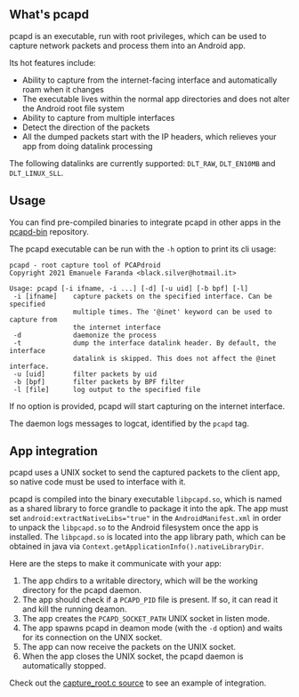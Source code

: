 What's pcapd
------------

pcapd is an executable, run with root privileges, which can be used to capture network packets and process them into an Android app.

Its hot features include:

- Ability to capture from the internet-facing interface and automatically roam when it changes
- The executable lives within the normal app directories and does not alter the Android root file system
- Ability to capture from multiple interfaces
- Detect the direction of the packets
- All the dumped packets start with the IP headers, which relieves your app from doing datalink processing

The following datalinks are currently supported: `DLT_RAW`, `DLT_EN10MB` and `DLT_LINUX_SLL`.

Usage
-----

You can find pre-compiled binaries to integrate pcapd in other apps in the [pcapd-bin](https://github.com/emanuele-f/pcapd-bin) repository.

The pcapd executable can be run with the `-h` option to print its cli usage:

```
pcapd - root capture tool of PCAPdroid
Copyright 2021 Emanuele Faranda <black.silver@hotmail.it>

Usage: pcapd [-i ifname, -i ...] [-d] [-u uid] [-b bpf] [-l]
 -i [ifname]    capture packets on the specified interface. Can be specified
                multiple times. The '@inet' keyword can be used to capture from
                the internet interface
 -d             daemonize the process
 -t             dump the interface datalink header. By default, the interface
                datalink is skipped. This does not affect the @inet interface.
 -u [uid]       filter packets by uid
 -b [bpf]       filter packets by BPF filter
 -l [file]      log output to the specified file
```

If no option is provided, pcapd will start capturing on the internet interface.

The daemon logs messages to logcat, identified by the `pcapd` tag.

App integration
---------------

pcapd uses a UNIX socket to send the captured packets to the client app, so native code must be used to interface with it.

pcapd is compiled into the binary executable `libpcapd.so`, which is named as a shared library to force grandle to package it into the apk.
The app must set `android:extractNativeLibs="true"` in the `AndroidManifest.xml` in order to unpack the `libpcapd.so` to the Android filesystem once the app is installed.
The `libpcapd.so` is located into the app library path, which can be obtained in java via `Context.getApplicationInfo().nativeLibraryDir`.

Here are the steps to make it communicate with your app:

1. The app chdirs to a writable directory, which will be the working directory for the pcapd daemon.
2. The app should check if a `PCAPD_PID` file is present. If so, it can read it and kill the running deamon.
3. The app creates the `PCAPD_SOCKET_PATH` UNIX socket in listen mode.
4. The app spawns pcapd in deamon mode (with the `-d` option) and waits for its connection on the UNIX socket.
5. The app can now receive the packets on the UNIX socket.
6. When the app closes the UNIX socket, the pcapd daemon is automatically stopped.

Check out the [capture_root.c source](https://github.com/emanuele-f/PCAPdroid/blob/master/app/src/main/jni/vpnproxy-jni/capture_root.c) to see an example of integration.
